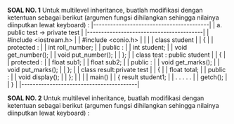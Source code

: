 **SOAL NO. 1**
Untuk multilevel inheritance, buatlah modifikasi dengan ketentuan sebagai berikut 
(argumen fungsi dihilangkan sehingga nilainya diinputkan lewat keyboard) :
|-----------------------------------------|
|     a. public test -> private test      |
|-----------------------------------------|
|        #include <iostream.h>            |
|        #include <conio.h>               |
|                                         |
|        class student                    |
|           {                             |
|          protected :                    |
|            int roll_number;             |
|          public :                       |
|            int student;                 |
|            void get_number();           |
|                 void put_number();      |
|           };                            |
|        class test : public student      |
|           {                             |
|          protected :                    |
|            float sub1;                  |
|            float sub2;                  |
|          public :                       |
|            void get_marks();            |
|            void put_marks();            |
|           };                            |
|        class result:private test        |
|           {                             |
|          float total;                   |
|        public :                         |
|          void display();                |
|           };                            |
|                                         |
|        main()                           |
|        { result student1;               |
|          . . . . .                      |
|          getch();                       |
|           }                             |
|-----------------------------------------|

**SOAL NO. 2**
Untuk  multilevel inheritance, buatlah modifikasi dengan ketentuan sebagai berikut 
(argumen fungsi dihilangkan sehingga nilainya diinputkan lewat keyboard) :
